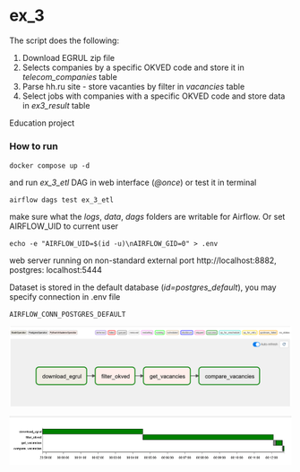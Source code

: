 # ex_3
The script does the following:
1. Download EGRUL zip file
2. Selects companies by a specific OKVED code and store it in _telecom_companies_ table
3. Parse hh.ru site - store vacanties by filter in _vacancies_ table
4. Select jobs with companies with a specific OKVED code and store data in _ex3_result_ table

Education project

### How to run
```
docker compose up -d
```
and run _ex_3_etl_ DAG in web interface (_@once_) or test it in terminal
```
airflow dags test ex_3_etl
```
make sure what the _logs_, _data_, _dags_ folders are writable for Airflow. Or set AIRFLOW_UID to current user
```
echo -e "AIRFLOW_UID=$(id -u)\nAIRFLOW_GID=0" > .env
```

web server running on non-standard external port http://localhost:8882, postgres: localhost:5444

Dataset is stored in the default database (_id=postgres_default_), you may specify connection in .env file 
```
AIRFLOW_CONN_POSTGRES_DEFAULT
```

![screen 1](https://github.com/Arsenicu/ex_3/blob/main/sc1.png)

![screen 1](https://github.com/Arsenicu/ex_3/blob/main/sc4.png)
